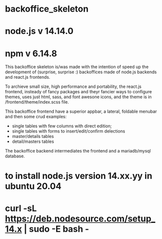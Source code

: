 # backoffice_skeleton

# node.js v 14.14.0
# npm v 6.14.8

This backoffice skeleton is/was made with the intention of speed up the development of (surprise, surprise :) backoffices made of node.js backends and react.js frontends.

To archieve small size, high performance and portability, the react.js frontend, insteady of fancy packages and theyr fancier ways to configure themes, uses just html, sass, and font awesone icons, and the theme is in /frontend/theme/index.scss file.

This backoffice frontend have a superior appbar, a lateral, foldable menubar and then some crud examples:

* single tables with few columns with direct edition;
* single tables with forms to insert/edit/confirm delections
* master/details tables
* detail/masters tables

The backoffice backend intermediates the frontend and a mariadb/mysql database.

# to install node.js version 14.xx.yy in ubuntu 20.04
# curl -sL https://deb.nodesource.com/setup_14.x | sudo -E bash -
